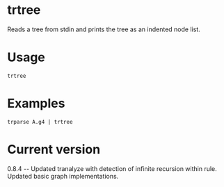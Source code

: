 # trtree

Reads a tree from stdin and prints the tree as an indented node list.

# Usage

    trtree

# Examples

    trparse A.g4 | trtree

# Current version

0.8.4 -- Updated tranalyze with detection of infinite recursion within rule. Updated basic graph implementations.
